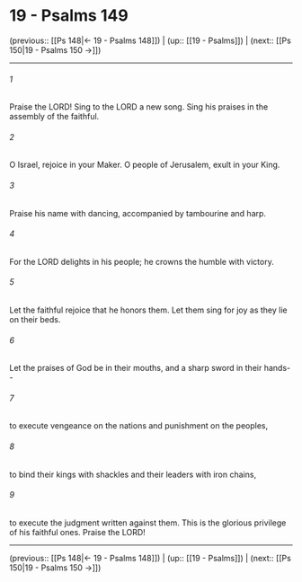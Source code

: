 # 19 - Psalms 149

(previous:: [[Ps 148|← 19 - Psalms 148]]) | (up:: [[19 - Psalms]]) | (next:: [[Ps 150|19 - Psalms 150 →]])

***


###### 1 
Praise the LORD! Sing to the LORD a new song. Sing his praises in the assembly of the faithful. 

###### 2 
O Israel, rejoice in your Maker. O people of Jerusalem, exult in your King. 

###### 3 
Praise his name with dancing, accompanied by tambourine and harp. 

###### 4 
For the LORD delights in his people; he crowns the humble with victory. 

###### 5 
Let the faithful rejoice that he honors them. Let them sing for joy as they lie on their beds. 

###### 6 
Let the praises of God be in their mouths, and a sharp sword in their hands-- 

###### 7 
to execute vengeance on the nations and punishment on the peoples, 

###### 8 
to bind their kings with shackles and their leaders with iron chains, 

###### 9 
to execute the judgment written against them. This is the glorious privilege of his faithful ones. Praise the LORD!

***

(previous:: [[Ps 148|← 19 - Psalms 148]]) | (up:: [[19 - Psalms]]) | (next:: [[Ps 150|19 - Psalms 150 →]])
